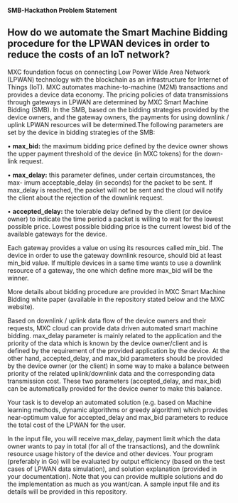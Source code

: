 **SMB-Hackathon Problem Statement**
## How do we automate the Smart Machine Bidding procedure for the LPWAN devices in order to reduce the costs of an IoT network?

MXC foundation focus on connecting Low Power Wide Area Network (LPWAN) technology with the blockchain as an infrastructure for Internet of Things (IoT). MXC automates machine-to-machine (M2M) transactions and provides a device data economy. The pricing policies of data transmissions through gateways in LPWAN are determined by MXC Smart Machine Bidding (SMB). In the SMB, based on the bidding strategies provided by the device owners, and the gateway owners, the payments for using downlink / uplink LPWAN resources will be determined.The following parameters are set by the device in bidding strategies of the SMB:


• **max\_bid:** the maximum bidding price defined by the device owner shows
the upper payment threshold of the device (in MXC tokens) for the down-
link request.

• **max\_delay:** this parameter defines, under certain circumstances, the max-
imum acceptable\_delay (in seconds) for the packet to be sent. If max_delay
is reached, the packet will not be sent and the cloud will notify the client
about the rejection of the downlink request.

• **accepted\_delay:** the tolerable delay defined by the client (or device owner)
to indicate the time period a packet is willing to wait for the lowest possible
price. Lowest possible bidding price is the current lowest bid of the available
gateways for the device. 


Each gateway provides a value on using its resources called min\_bid. The device in order to use the gateway downlink resource, should bid at least min\_bid value. If multiple devices in a same time wants to use a downlink resource of a gateway, the one which define more max_bid will be the winner.

More details about bidding procedure are provided in MXC Smart Machine Bidding white paper (available in the repository stated below and the MXC website).

Based on downlink / uplink data flow of the device owners and their requests, MXC cloud can provide data driven automated smart machine bidding.  max_delay parameter is mainly related to the application and the priority of the data which is known by the device owner/client and is defined by the requirement of the provided application by the device. 
At the other hand, accepted\_delay, and max\_bid parameters should be provided by the device owner (or the client) in some way to make a balance between priority of the related uplink/downlink data and the corresponding data transmission cost. These two parameters (accepted\_delay, and max_bid) can be automatically provided for the device owner to make this balance.

Your task is to develop an automated solution (e.g. based on Machine learning methods, dynamic algorithms or greedy algorithm) which provides near-optimum value for accepted\_delay and max_bid parameters to reduce the total cost of the LPWAN for the user. 

In the input file, you will receive max_delay, payment limit which the data owner wants to pay in total (for all of the transactions), and the downlink resource usage history of the device and other devices. Your program (preferably in Go) will be evaluated by output efficiency (based on the test cases of LPWAN data simulation), and solution explanation (provided in your documentation). Note that you can provide multiple solutions and do the implementation as much as you want/can. A sample input file and its details will be provided in this repository.
